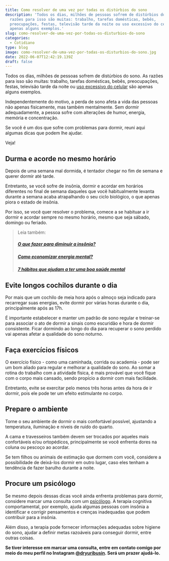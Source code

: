 ```yaml
---
title: Como resolver de uma vez por todas os distúrbios do sono
description: 'Todos os dias, milhões de pessoas sofrem de distúrbios do sono. As
  razões para isso são muitas: trabalho, tarefas domésticas, bebês,
  preocupações, festas, televisão tarde da noite ou uso excessivo do celular são
  apenas alguns exemplos.'
slug: como-resolver-de-uma-vez-por-todas-os-disturbios-do-sono
categories:
  - Cotidiano
type: blog
image: como-resolver-de-uma-vez-por-todas-os-disturbios-do-sono.jpg
date: 2022-06-07T12:42:19.139Z
draft: false
---
```


Todos os dias, milhões de pessoas sofrem de distúrbios do sono. As razões para isso são muitas: trabalho, tarefas domésticas, bebês, preocupações, festas, televisão tarde da noite ou [uso excessivo do celular](https://yuribusin.com.br/como-o-uso-excessivo-do-celular-pode-afetar-sua-vida-negativamente/) são apenas alguns exemplos.

Independentemente do motivo, a perda de sono afeta a vida das pessoas não apenas fisicamente, mas também mentalmente. Sem dormir adequadamente, a pessoa sofre com alterações de humor, energia, memória e concentração.

Se você é um dos que sofre com problemas para dormir, reuni aqui algumas dicas que podem lhe ajudar.

Veja!

## Durma e acorde no mesmo horário

Depois de uma semana mal dormida, é tentador chegar no fim de semana e querer dormir até tarde.

Entretanto, se você sofre de insônia, dormir e acordar em horários diferentes no final de semana daqueles que você habitualmente levanta durante a semana acaba atrapalhando o seu ciclo biológico, o que apenas piora o estado de insônia.

Por isso, se você quer resolver o problema, comece a se habituar a ir dormir e acordar sempre no mesmo horário, mesmo que seja sábado, domingo ou feriado.

> Leia também:
>
> ##### [O que fazer para diminuir a insônia?](https://yuribusin.com.br/diminuir-a-insonia/)
>
> ##### [Como economizar energia mental?](https://yuribusin.com.br/como-economizar-energia-mental/)
>
> ##### [7 hábitos que ajudam a ter uma boa saúde mental](https://yuribusin.com.br/7-habitos-boa-saude-mental/)

## Evite longos cochilos durante o dia

Por mais que um cochilo de meia hora após o almoço seja indicado para recarregar suas energias, evite dormir por várias horas durante o dia, principalmente após as 17h.

É importante estabelecer e manter um padrão de sono regular e treinar-se para associar o ato de dormir a sinais como escuridão e hora de dormir consistente. Ficar dormindo ao longo do dia para recuperar o sono perdido vai apenas afetar a qualidade do sono noturno.

## Faça exercícios físicos

O exercício físico - como uma caminhada, corrida ou academia - pode ser um bom aliado para regular e melhorar a qualidade do sono. Ao somar a rotina do trabalho com a atividade física, é mais provável que você fique com o corpo mais cansado, sendo propício a dormir com mais facilidade.

Entretanto, evite se exercitar pelo menos três horas antes da hora de ir dormir, pois ele pode ter um efeito estimulante no corpo.

## Prepare o ambiente

Torne o seu ambiente de dormir o mais confortável possível, ajustando a temperatura, iluminação e níveis de ruído do quarto.

A cama e travesseiros também devem ser trocados por aqueles mais confortáveis e/ou ortopédicos, principalmente se você enfrenta dores na coluna ou pescoço ao acordar.

Se tem filhos ou animais de estimação que dormem com você, considere a possibilidade de deixá-los dormir em outro lugar, caso eles tenham a tendência de fazer barulho durante a noite.

## Procure um psicólogo

Se mesmo depois dessas dicas você ainda enfrenta problemas para dormir, considere marcar uma consulta com um [psicólogo](https://yuribusin.com.br/pra-que-serve-um-psicologo-clinico/). A terapia cognitiva comportamental, por exemplo, ajuda algumas pessoas com insônia a identificar e corrigir pensamentos e crenças inadequadas que podem contribuir para a insônia.

Além disso, a terapia pode fornecer informações adequadas sobre higiene do sono, ajudar a definir metas razoáveis para conseguir dormir, entre outras coisas.

**Se tiver interesse em marcar uma consulta, entre em contato comigo por meio do meu perfil no Instagram [@dryuribusin](https://www.instagram.com/dryuribusin/). Será um prazer ajudá-lo.**
